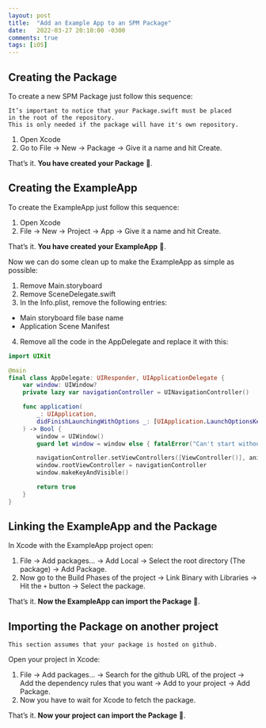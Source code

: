 ```yaml
---
layout: post
title:  "Add an Example App to an SPM Package"
date:   2022-03-27 20:10:00 -0300
comments: true
tags: [iOS]
---
```


## Creating the Package

To create a new SPM Package just follow this sequence:

```
It’s important to notice that your Package.swift must be placed
in the root of the repository.
This is only needed if the package will have it's own repository.
```

1. Open Xcode
2. Go to File → New → Package → Give it a name and hit Create.

That’s it. **You have created your Package** 🎉.

## Creating the ExampleApp

To create the ExampleApp just follow this sequence:

1. Open Xcode
2. File → New → Project → App → Give it a name and hit Create.

That’s it. **You have created your ExampleApp** 🎉.

Now we can do some clean up to make the ExampleApp as simple as possible:

1. Remove Main.storyboard
2. Remove SceneDelegate.swift
3. In the Info.plist, remove the following entries:
- Main storyboard file base name
- Application Scene Manifest
4. Remove all the code in the AppDelegate and replace it with this:

```swift
import UIKit

@main
final class AppDelegate: UIResponder, UIApplicationDelegate {
    var window: UIWindow?
    private lazy var navigationController = UINavigationController()

    func application(
        _: UIApplication,
        didFinishLaunchingWithOptions _: [UIApplication.LaunchOptionsKey: Any]?
    ) -> Bool {
        window = UIWindow()
        guard let window = window else { fatalError("Can't start without a window") }

        navigationController.setViewControllers([ViewController()], animated: true)
        window.rootViewController = navigationController
        window.makeKeyAndVisible()

        return true
    }
}
```
## Linking the ExampleApp and the Package

In Xcode with the ExampleApp project open:

1. File → Add packages... → Add Local → Select the root directory (The package) → Add Package.
2. Now go to the Build Phases of the project → Link Binary with Libraries → Hit the `+` button → Select the package.

That’s it. **Now the ExampleApp can import the Package** 🎉.

## Importing the Package on another project
```
This section assumes that your package is hosted on github.
```

Open your project in Xcode:

1. File → Add packages... → Search for the github URL of the project → Add the dependency rules that you want → Add to your project → Add Package.
2. Now you have to wait for Xcode to fetch the package.

That’s it. **Now your project can import the Package** 🎉.
